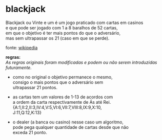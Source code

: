# blackjack
 Blackjack ou Vinte e um é um jogo praticado com cartas em casinos  
 e que pode ser jogado com 1 a 8 baralhos de 52 cartas,   
 em que o objetivo é ter mais pontos do que o adversário,  
 mas sem ultrapassar os 21 (caso em que se perde).
 
 fonte: [wikipedia](https://pt.m.wikipedia.org/wiki/Blackjack#:~:text=Blackjack%20ou%20Vinte%20e%20um,at%C3%A9%20chegar%20ao%20n%C3%BAmero%2017.)  

**regras:**  
 _As regras originais foram modificadas e podem ou não serem introduzidas futuramente._  
 
* como no original o objetivo permanece o mesmo,  
consigo o mais pontos que o adversário sem  
ultrapassar 21 pontos.
  
* as cartas tem um valores de 1-13 de acordos com  
a ordem da carta respectivamente de Ás até Rei.  
{A:1,II:2,II:3,IV:4,V:5,VI:6,VII:7,VIII:8,IX:9,X:10,  
J:11,Q:12,K:13}

* o dealer (a banca ou casino) nesse caso um algoritmo,  
pode pega qualquer quantidade de cartas desde que não  
exceda 21 ponto.
